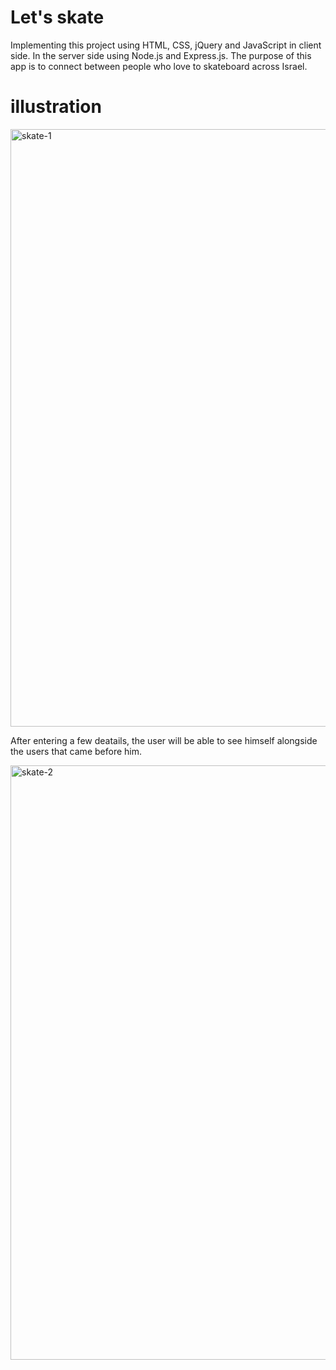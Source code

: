 # Let's skate
Implementing this project using HTML, CSS, jQuery and JavaScript in client side. In the server side using Node.js and Express.js.
The purpose of this app is to connect between people who love to skateboard across Israel.
 
 # illustration
<img width="956" alt="skate-1" src="https://user-images.githubusercontent.com/57451645/71702411-021f1a00-2dd8-11ea-8abd-4326053a9baa.png">


After entering a few deatails, the user will be able to see himself alongside the users that came before him. 

<img width="951" alt="skate-2" src="https://user-images.githubusercontent.com/57451645/71702540-aa34e300-2dd8-11ea-8dbc-d9afcbf70b2f.png">



